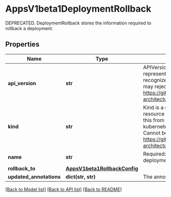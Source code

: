 # AppsV1beta1DeploymentRollback

DEPRECATED. DeploymentRollback stores the information required to rollback a deployment.
## Properties
Name | Type | Description | Notes
------------ | ------------- | ------------- | -------------
**api_version** | **str** | APIVersion defines the versioned schema of this representation of an object. Servers should convert recognized schemas to the latest internal value, and may reject unrecognized values. More info: https://git.k8s.io/community/contributors/devel/sig-architecture/api-conventions.md#resources | [optional] 
**kind** | **str** | Kind is a string value representing the REST resource this object represents. Servers may infer this from the endpoint the kubernetes_asyncio.client submits requests to. Cannot be updated. In CamelCase. More info: https://git.k8s.io/community/contributors/devel/sig-architecture/api-conventions.md#types-kinds | [optional] 
**name** | **str** | Required: This must match the Name of a deployment. | 
**rollback_to** | [**AppsV1beta1RollbackConfig**](AppsV1beta1RollbackConfig.md) |  | 
**updated_annotations** | **dict(str, str)** | The annotations to be updated to a deployment | [optional] 

[[Back to Model list]](../README.md#documentation-for-models) [[Back to API list]](../README.md#documentation-for-api-endpoints) [[Back to README]](../README.md)


